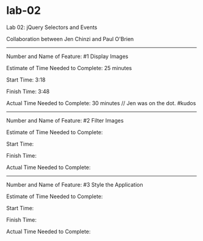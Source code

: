 # lab-02

Lab 02: jQuery Selectors and Events

Collaboration between Jen Chinzi and Paul O'Brien

-----

Number and Name of Feature: #1 Display Images

Estimate of Time Needed to Complete: 25 minutes

Start Time: 3:18

Finish Time: 3:48

Actual Time Needed to Complete: 30 minutes // Jen was on the dot. #kudos

-----

Number and Name of Feature: #2 Filter Images

Estimate of Time Needed to Complete: 

Start Time: 

Finish Time: 

Actual Time Needed to Complete:

-----

Number and Name of Feature: #3 Style the Application

Estimate of Time Needed to Complete: 

Start Time: 

Finish Time: 

Actual Time Needed to Complete: